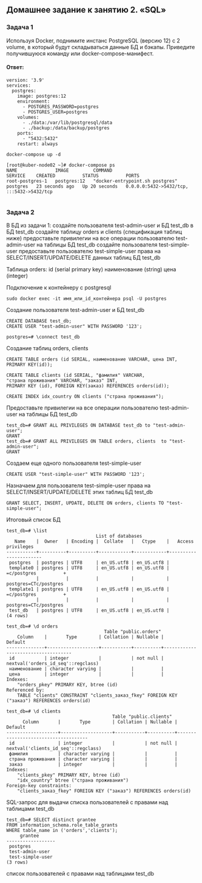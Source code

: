 ## Домашнее задание к занятию 2. «SQL»  

### Задача 1  
Используя Docker, поднимите инстанс PostgreSQL (версию 12) c 2 volume, в который будут складываться данные БД и бэкапы.
Приведите получившуюся команду или docker-compose-манифест.

#### Ответ:  
```
version: '3.9'
services:
  postgres:
    image: postgres:12
    environment:
      - POSTGRES_PASSWORD=postgres
      - POSTGRES_USER=postgres
    volumes:
      - ./data:/var/lib/postgresql/data
      - ./backup:/data/backup/postgres
    ports:
      - "5432:5432"
    restart: always

docker-compose up -d

[root@kuber-node02 ~]# docker-compose ps
NAME              IMAGE         COMMAND                           SERVICE    CREATED          STATUS          PORTS
root-postgres-1   postgres:12   "docker-entrypoint.sh postgres"   postgres   23 seconds ago   Up 20 seconds   0.0.0.0:5432->5432/tcp, :::5432->5432/tcp

```
![]()  

### Задача 2  
В БД из задачи 1:
создайте пользователя test-admin-user и БД test_db
в БД test_db создайте таблицу orders и clients (спeцификация таблиц ниже)
предоставьте привилегии на все операции пользователю test-admin-user на таблицы БД test_db
создайте пользователя test-simple-user
предоставьте пользователю test-simple-user права на SELECT/INSERT/UPDATE/DELETE данных таблиц БД test_db

Таблица orders:
id (serial primary key)
наименование (string)
цена (integer)

Подключение к контейнеру с postgresql
```
sudo docker exec -it имя_или_id_контейнера psql -U postgres
```
Создание пользователя test-admin-user и БД test_db
```
CREATE DATABASE test_db;
CREATE USER "test-admin-user" WITH PASSWORD '123';
```
```
postgres=# \connect test_db
```
Создание таблиц orders, clients
```
CREATE TABLE orders (id SERIAL, наименование VARCHAR, цена INT, PRIMARY KEY(id));

CREATE TABLE clients (id SERIAL, "фамилия" VARCHAR,
"страна проживания" VARCHAR, "заказ" INT,
PRIMARY KEY (id), FOREIGN KEY(заказ) REFERENCES orders(id));

CREATE INDEX idx_country ON clients ("страна проживания");
```
Предоставьте привилегии на все операции пользователю test-admin-user на таблицы БД test_db
```
test_db=# GRANT ALL PRIVILEGES ON DATABASE test_db to "test-admin-user";
GRANT
test_db=# GRANT ALL PRIVILEGES ON TABLE orders, clients  to "test-admin-user";
GRANT
```
Создаем еще одного пользователя test-simple-user
```
CREATE USER "test-simple-user" WITH PASSWORD '123';
```
Назначаем для пользователя test-simple-user права на SELECT/INSERT/UPDATE/DELETE этих таблиц БД test_db
```
GRANT SELECT, INSERT, UPDATE, DELETE ON orders, clients TO "test-simple-user";
```
Итоговый список БД
```
test_db=# \list
                                 List of databases
   Name    |  Owner   | Encoding |  Collate   |   Ctype    |   Access privileges
-----------+----------+----------+------------+------------+-----------------------
 postgres  | postgres | UTF8     | en_US.utf8 | en_US.utf8 |
 template0 | postgres | UTF8     | en_US.utf8 | en_US.utf8 | =c/postgres          +
           |          |          |            |            | postgres=CTc/postgres
 template1 | postgres | UTF8     | en_US.utf8 | en_US.utf8 | =c/postgres          +
           |          |          |            |            | postgres=CTc/postgres
 test_db   | postgres | UTF8     | en_US.utf8 | en_US.utf8 |
(4 rows)
```
```
test_db=# \d orders
                                    Table "public.orders"
    Column    |       Type        | Collation | Nullable |              Default
--------------+-------------------+-----------+----------+------------------------------------
 id           | integer           |           | not null | nextval('orders_id_seq'::regclass)
 наименование | character varying |           |          |
 цена         | integer           |           |          |
Indexes:
    "orders_pkey" PRIMARY KEY, btree (id)
Referenced by:
    TABLE "clients" CONSTRAINT "clients_заказ_fkey" FOREIGN KEY ("заказ") REFERENCES orders(id)
```
```
test_db=# \d clients
                                       Table "public.clients"
      Column       |       Type        | Collation | Nullable |               Default
-------------------+-------------------+-----------+----------+-------------------------------------
 id                | integer           |           | not null | nextval('clients_id_seq'::regclass)
 фамилия           | character varying |           |          |
 страна проживания | character varying |           |          |
 заказ             | integer           |           |          |
Indexes:
    "clients_pkey" PRIMARY KEY, btree (id)
    "idx_country" btree ("страна проживания")
Foreign-key constraints:
    "clients_заказ_fkey" FOREIGN KEY ("заказ") REFERENCES orders(id)
```
SQL-запрос для выдачи списка пользователей с правами над таблицами test_db
```
test_db=# SELECT distinct grantee
FROM information_schema.role_table_grants
WHERE table_name in ('orders','clients');
     grantee
------------------
 postgres
 test-admin-user
 test-simple-user
(3 rows)
```
список пользователей с правами над таблицами test_db
```

```
